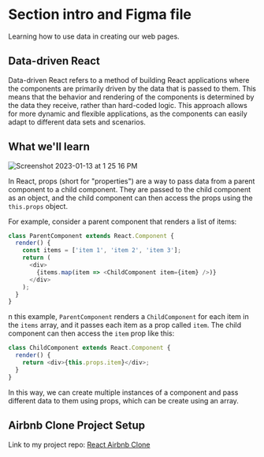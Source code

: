 # Section intro and Figma file

Learning how to use data in creating our web pages. 

## Data-driven React 

Data-driven React refers to a method of building React applications where the components are primarily driven by the data that is passed to them. This means that the behavior and rendering of the components is determined by the data they receive, rather than hard-coded logic. This approach allows for more dynamic and flexible applications, as the components can easily adapt to different data sets and scenarios.

## What we'll learn

![Screenshot 2023-01-13 at 1 25 16 PM](https://user-images.githubusercontent.com/89284873/212402045-ffd4e75a-4bdb-4b87-8432-066dfe713547.png)

In React, props (short for "properties") are a way to pass data from a parent component to a child component. They are passed to the child component as an object, and the child component can then access the props using the `this.props` object.

For example, consider a parent component that renders a list of items:

```js
class ParentComponent extends React.Component {
  render() {
    const items = ['item 1', 'item 2', 'item 3'];
    return (
      <div>
        {items.map(item => <ChildComponent item={item} />)}
      </div>
    );
  }
}
```

n this example, `ParentComponent` renders a `ChildComponent` for each item in the `items` array, and it passes each item as a prop called `item`. The child component can then access the `item` prop like this:

```js
class ChildComponent extends React.Component {
  render() {
    return <div>{this.props.item}</div>;
  }
}
```

In this way, we can create multiple instances of a component and pass different data to them using props, which can be create using an array.


## Airbnb Clone Project Setup

Link to my project repo: [React Airbnb Clone](https://github.com/AshM10/airbnb-clone)
